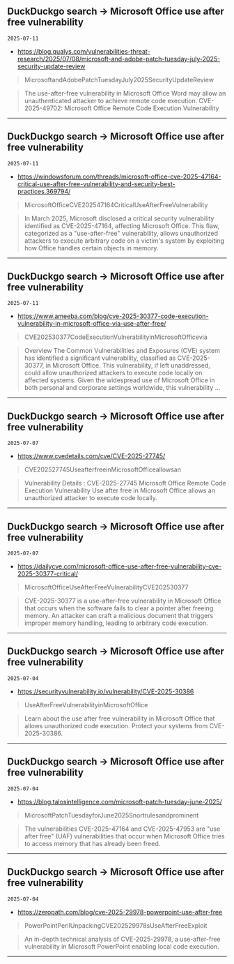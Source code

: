 ## DuckDuckgo search -> Microsoft Office use after free vulnerability
`2025-07-11`

* https://blog.qualys.com/vulnerabilities-threat-research/2025/07/08/microsoft-and-adobe-patch-tuesday-july-2025-security-update-review

<blockquote>
 MicrosoftandAdobePatchTuesdayJuly2025SecurityUpdateReview
</blockquote>
<blockquote>
The use-after-free vulnerability in Microsoft Office Word may allow an unauthenticated attacker to achieve remote code execution. CVE-2025-49702: Microsoft Office Remote Code Execution Vulnerability
</blockquote>

---

## DuckDuckgo search -> Microsoft Office use after free vulnerability
`2025-07-11`

* https://windowsforum.com/threads/microsoft-office-cve-2025-47164-critical-use-after-free-vulnerability-and-security-best-practices.369794/

<blockquote>
 MicrosoftOfficeCVE202547164CriticalUseAfterFreeVulnerability
</blockquote>
<blockquote>
In March 2025, Microsoft disclosed a critical security vulnerability identified as CVE-2025-47164, affecting Microsoft Office. This flaw, categorized as a &quot;use-after-free&quot; vulnerability, allows unauthorized attackers to execute arbitrary code on a victim's system by exploiting how Office handles certain objects in memory.
</blockquote>

---

## DuckDuckgo search -> Microsoft Office use after free vulnerability
`2025-07-11`

* https://www.ameeba.com/blog/cve-2025-30377-code-execution-vulnerability-in-microsoft-office-via-use-after-free/

<blockquote>
 CVE202530377CodeExecutionVulnerabilityinMicrosoftOfficevia
</blockquote>
<blockquote>
Overview The Common Vulnerabilities and Exposures (CVE) system has identified a significant vulnerability, classified as CVE-2025-30377, in Microsoft Office. This vulnerability, if left unaddressed, could allow unauthorized attackers to execute code locally on affected systems. Given the widespread use of Microsoft Office in both personal and corporate settings worldwide, this vulnerability ...
</blockquote>

---

## DuckDuckgo search -> Microsoft Office use after free vulnerability
`2025-07-07`

* https://www.cvedetails.com/cve/CVE-2025-27745/

<blockquote>
 CVE202527745UseafterfreeinMicrosoftOfficeallowsan
</blockquote>
<blockquote>
Vulnerability Details : CVE-2025-27745 Microsoft Office Remote Code Execution Vulnerability Use after free in Microsoft Office allows an unauthorized attacker to execute code locally.
</blockquote>

---

## DuckDuckgo search -> Microsoft Office use after free vulnerability
`2025-07-07`

* https://dailycve.com/microsoft-office-use-after-free-vulnerability-cve-2025-30377-critical/

<blockquote>
 MicrosoftOfficeUseAfterFreeVulnerabilityCVE202530377
</blockquote>
<blockquote>
CVE-2025-30377 is a use-after-free vulnerability in Microsoft Office that occurs when the software fails to clear a pointer after freeing memory. An attacker can craft a malicious document that triggers improper memory handling, leading to arbitrary code execution.
</blockquote>

---

## DuckDuckgo search -> Microsoft Office use after free vulnerability
`2025-07-04`

* https://securityvulnerability.io/vulnerability/CVE-2025-30386

<blockquote>
 UseAfterFreeVulnerabilityinMicrosoftOffice
</blockquote>
<blockquote>
Learn about the use after free vulnerability in Microsoft Office that allows unauthorized code execution. Protect your systems from CVE-2025-30386.
</blockquote>

---

## DuckDuckgo search -> Microsoft Office use after free vulnerability
`2025-07-04`

* https://blog.talosintelligence.com/microsoft-patch-tuesday-june-2025/

<blockquote>
 MicrosoftPatchTuesdayforJune2025Snortrulesandprominent
</blockquote>
<blockquote>
The vulnerabilities CVE-2025-47164 and CVE-2025-47953 are &quot;use after free&quot; (UAF) vulnerabilities that occur when Microsoft Office tries to access memory that has already been freed.
</blockquote>

---

## DuckDuckgo search -> Microsoft Office use after free vulnerability
`2025-07-04`

* https://zeropath.com/blog/cve-2025-29978-powerpoint-use-after-free

<blockquote>
 PowerPointPerilUnpackingCVE202529978sUseAfterFreeExploit
</blockquote>
<blockquote>
An in-depth technical analysis of CVE-2025-29978, a use-after-free vulnerability in Microsoft PowerPoint enabling local code execution.
</blockquote>

---


